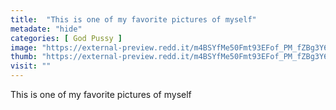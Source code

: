 ```yaml
---
title:  "This is one of my favorite pictures of myself"
metadate: "hide"
categories: [ God Pussy ]
image: "https://external-preview.redd.it/m4BSYfMe50Fmt93EFof_PM_fZBg3Y6NbQJzMRvxreIQ.jpg?auto=webp&s=a858e1e7dd2f3923b847bb5f2623fb7312febde7"
thumb: "https://external-preview.redd.it/m4BSYfMe50Fmt93EFof_PM_fZBg3Y6NbQJzMRvxreIQ.jpg?width=320&crop=smart&auto=webp&s=259230358386d9fcae7fac9e6efd44ea0fd2f553"
visit: ""
---
```

This is one of my favorite pictures of myself
